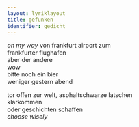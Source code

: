 ```yaml
---
layout: lyriklayout
title: gefunken
identifier: gedicht
---
```


_on my way_ von frankfurt airport zum  
frankfurter flughafen  
aber der andere  
wow  
bitte noch ein bier  
weniger gestern abend  
  
tor offen zur welt, asphaltschwarze latschen  
klarkommen   
oder geschichten schaffen  
_choose wisely_
